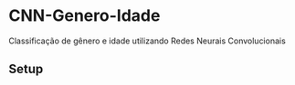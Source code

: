 # CNN-Genero-Idade

Classificação de gênero e idade utilizando Redes Neurais Convolucionais

## Setup
